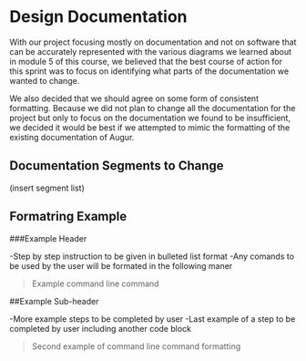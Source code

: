 # Design Documentation

With our project focusing mostly on documentation and not on software that can be accurately represented with the various diagrams we learned about in module 5 of this course, we believed that the best course of action for this sprint was to focus on identifying what parts of the documentation we wanted to change.

We also decided that we should agree on some form of consistent formatting. Because we did not plan to change all the documentation for the project but only to focus on the documentation we found to be insufficient, we decided it would be best if we attempted to mimic the formatting of the existing documentation of Augur.

## Documentation Segments to Change

(insert segment list)

## Formatring Example

###Example Header

-Step by step instruction to be given in bulleted list format
-Any comands to be used by the user will be formated in the following maner 
> Example command line command

##Example Sub-header

-More example steps to be completed by user
-Last example of a step to be completed by user including another code block
> Second example of command line command formatting
